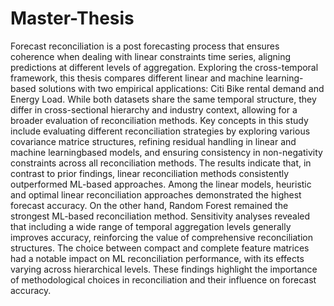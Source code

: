 # Master-Thesis
Forecast reconciliation is a post forecasting process that ensures coherence when dealing with
linear constraints time series, aligning predictions at different levels of aggregation. Exploring
the cross-temporal framework, this thesis compares different linear and machine learning-based
solutions with two empirical applications: Citi Bike rental demand and Energy Load. While
both datasets share the same temporal structure, they differ in cross-sectional hierarchy and
industry context, allowing for a broader evaluation of reconciliation methods.
Key concepts in this study include evaluating different reconciliation strategies by exploring
various covariance matrice structures, refining residual handling in linear and machine learningbased
models, and ensuring consistency in non-negativity constraints across all reconciliation
methods. The results indicate that, in contrast to prior findings, linear reconciliation methods
consistently outperformed ML-based approaches. Among the linear models, heuristic and
optimal linear reconciliation approaches demonstrated the highest forecast accuracy. On the
other hand, Random Forest remained the strongest ML-based reconciliation method.
Sensitivity analyses revealed that including a wide range of temporal aggregation levels generally
improves accuracy, reinforcing the value of comprehensive reconciliation structures. The
choice between compact and complete feature matrices had a notable impact on ML reconciliation
performance, with its effects varying across hierarchical levels. These findings highlight
the importance of methodological choices in reconciliation and their influence on forecast accuracy.
